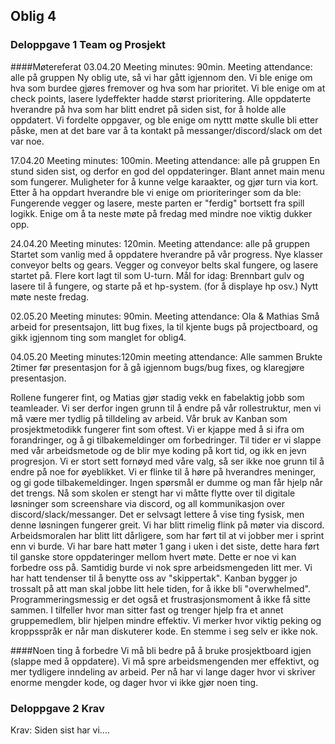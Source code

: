 ## Oblig 4
### Deloppgave 1 Team og Prosjekt

####Møtereferat
03.04.20
Meeting minutes: 90min.
Meeting attendance: alle på gruppen
Ny oblig ute, så vi har gått igjennom den. Vi ble enige om hva som burdee gjøres fremover og hva som har prioritet.
Vi ble enige om at check points, lasere lydeffekter hadde størst prioritering. Alle oppdaterte hverandre på hva som har blitt endret
på siden sist, for å holde alle oppdatert. Vi fordelte oppgaver, og ble enige om nyttt møtte skulle bli etter påske, men at det bare var
å ta kontakt på messanger/discord/slack om det var noe.

17.04.20
Meeting minutes: 100min.
Meeting attendance: alle på gruppen
En stund siden sist, og derfor en god del oppdateringer. Blant annet main menu som fungerer. Muligheter for å kunne velge karaakter, og gjør turn via kort.
Etter å ha oppdart hverandre ble vi enige om prioriteringer som da ble: Fungerende vegger og lasere, meste parten er "ferdig" bortsett fra spill logikk.
Enige om å ta neste møte på fredag med mindre noe viktig dukker opp.

24.04.20
Meeting minutes: 120min.
Meeting attendance: alle på gruppen
Startet som vanlig med å oppdatere hverandre på vår progress. Nye klasser conveyor belts og gears. Vegger og conveyor belts skal fungere, og lasere startet på.
Flere kort lagt til som U-turn.
Mål for idag: Brennbart gulv og lasere til å fungere, og starte på et hp-system. (for å displaye hp osv.)
Nytt møte neste fredag. 

02.05.20
Meeting minutes: 90min.
Meeting attendance: Ola & Mathias
Små arbeid for presentsajon, litt bug fixes, la til kjente bugs på projectboard, og gikk igjennom ting som manglet for oblig4. 

04.05.20
Meeting minutes:120min
meeting attendance: Alle sammen
Brukte  2timer før presentasjon for å gå igjennom bugs/bug fixes, og klaregjøre presentasjon.


Rollene fungerer fint, og Matias gjør stadig vekk en fabelaktig jobb som teamleader. Vi ser derfor ingen grunn til å endre på vår rollestruktur, men vi må være mer tydlig på tilldeling av arbeid.
Vår bruk av Kanban som prosjektmetodikk fungerer fint som oftest. Vi er kjappe med å si ifra om forandringer, og å gi tilbakemeldinger om forbedringer. Til tider er vi slappe med vår arbeidsmetode og de blir mye koding på kort tid,
og ikk en jevn progresjon. 
Vi er stort sett fornøyd med våre valg, så ser ikke noe grunn til å endre på noe for øyeblikket.
Vi er flinke til å høre på hverandres meninger, og gi gode tilbakemeldinger. Ingen spørsmål er dumme og man får hjelp når det trengs. 
Nå som skolen er stengt har vi måtte flytte over til digitale løsninger som screenshare via discord, og all kommunikasjon over discord/slack/messanger. Det er selvsagt lettere å vise ting fysisk, men denne løsningen fungerer greit.
Vi har blitt rimelig flink på møter via discord. Arbeidsmoralen har blitt litt dårligere, som har ført til at vi jobber mer i sprint enn vi burde.
Vi har bare hatt møter 1 gang i uken i det siste, dette hara ført til ganske store oppdateringer mellom hvert møte. Dette er noe vi kan
forbedre oss på. Samtidig burde vi nok spre arbeidsmengeden litt mer. Vi har hatt tendenser til å benytte oss av "skippertak".
Kanban bygger jo trossalt på att man skal jobbe litt hele tiden, for å ikke bli "overwhelmed".
Programmeringsmessig er det også et frustrasjonsmoment å ikke få sitte sammen. I tilfeller hvor man sitter fast og trenger hjelp fra et annet gruppemedlem, blir hjelpen mindre effektiv. Vi merker hvor viktig peking og kroppsspråk er når man diskuterer kode.
En stemme i seg selv er ikke nok.

####Noen ting å forbedre
Vi må bli bedre på å bruke prosjektboard igjen (slappe med å oppdatere).
Vi må spre arbeidsmengenden mer effektivt, og mer tydligere inndeling av arbeid.  Per nå har vi lange dager hvor vi skriver enorme mengder kode, og dager hvor vi ikke gjør noen ting.





### Deloppgave 2 Krav
Krav:
Siden sist har vi....

